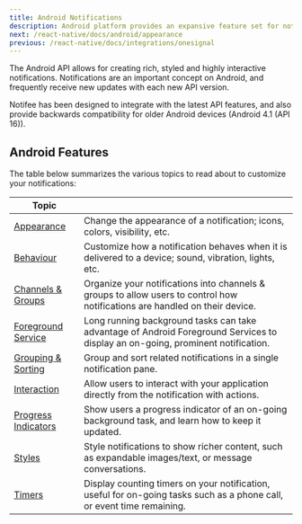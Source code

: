 ```yaml
---
title: Android Notifications
description: Android platform provides an expansive feature set for notifications. Learn about the differences, compatibility and support.
next: /react-native/docs/android/appearance
previous: /react-native/docs/integrations/onesignal
---
```


The Android API allows for creating rich, styled and highly interactive notifications. Notifications are an important
concept on Android, and frequently receive new updates with each new API version.

Notifee has been designed to integrate with the latest API features, and also provide backwards compatibility for
older Android devices (Android 4.1 (API 16)).

## Android Features

The table below summarizes the various topics to read about to customize your notifications:

| Topic                                                                 |                                                                                                                                   |
| --------------------------------------------------------------------- | --------------------------------------------------------------------------------------------------------------------------------- |
| [Appearance](/react-native/docs/android/appearance)                   | Change the appearance of a notification; icons, colors, visibility, etc.                                                          |
| [Behaviour](/react-native/docs/android/behaviour)                     | Customize how a notification behaves when it is delivered to a device; sound, vibration, lights, etc.                             |
| [Channels & Groups](/react-native/docs/android/channels)              | Organize your notifications into channels & groups to allow users to control how notifications are handled on their device.       |
| [Foreground Service](/react-native/docs/android/foreground-service)   | Long running background tasks can take advantage of Android Foreground Services to display an on-going, prominent notification. |
| [Grouping & Sorting](/react-native/docs/android/grouping-and-sorting) | Group and sort related notifications in a single notification pane.                                                               |
| [Interaction](/react-native/docs/android/interaction)                 | Allow users to interact with your application directly from the notification with actions.                                        |
| [Progress Indicators](/react-native/docs/android/progress-indicators) | Show users a progress indicator of an on-going background task, and learn how to keep it updated.                                 |
| [Styles](/react-native/docs/android/styles)                           | Style notifications to show richer content, such as expandable images/text, or message conversations.                             |
| [Timers](/react-native/docs/android/timers)                           | Display counting timers on your notification, useful for on-going tasks such as a phone call, or event time remaining.            |

